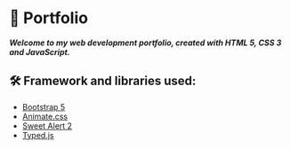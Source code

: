 # 💼 Portfolio

**_Welcome to my web development portfolio, created with HTML 5, CSS 3 and JavaScript._**

## 🛠️ Framework and libraries used:

- [Bootstrap 5](https://getbootstrap.com/docs/5.0/getting-started/introduction/)
- [Animate.css](https://animate.style/)
- [Sweet Alert 2](https://sweetalert2.github.io/)
- [Typed.js](https://mattboldt.com/demos/typed-js/)
